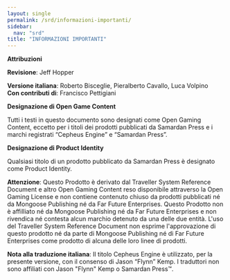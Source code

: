 ```yaml
---
layout: single
permalink: /srd/informazioni-importanti/
sidebar:
  nav: "srd"
title: "INFORMAZIONI IMPORTANTI"
---
```


**Attribuzioni**

**Revisione**: Jeff Hopper

**Versione italiana**: Roberto Bisceglie, Pieralberto Cavallo, Luca Volpino  
**Con contributi di**: Francisco Pettigiani  

**Designazione di Open Game Content**

Tutti i testi in questo documento sono designati come Open Gaming Content, eccetto per i titoli dei prodotti pubblicati da Samardan Press e i marchi registrati “Cepheus Engine” e “Samardan Press”.

**Designazione di Product Identity**

Qualsiasi titolo di un prodotto pubblicato da Samardan Press è designato come Product Identity.

**Attenzione**: Questo Prodotto è derivato dal Traveller System Reference Document e altro Open Gaming Content reso disponibile attraverso la Open Gaming License e non contiene contenuto chiuso da prodotti pubblicati né da Mongoose Publishing né da Far Future Enterprises. Questo Prodotto non è affilliato né da Mongoose Publishing né da Far Future Enterprises e non rivendica né contesta alcun marchio detenuto da una delle due entità. L'uso del Traveller System Reference Document non esprime l'approvazione di questo prodotto né da parte di Mongoose Publishing né di Far Future Enterprises come prodotto di alcuna delle loro linee di prodotti.

**Nota alla traduzione italiana**: Il titolo Cepheus Engine è utilizzato, per la presente versione, con il consenso di Jason “Flynn” Kemp. I traduttori non sono affiliati con Jason "Flynn" Kemp o Samardan Press™.
